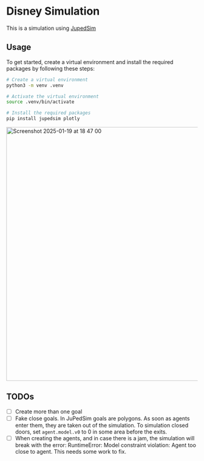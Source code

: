 # Disney Simulation

This is a simulation using [JupedSim](www.jupedsim.org)

## Usage

To get started, create a virtual environment and install the required packages by following these steps:

```bash
# Create a virtual environment
python3 -m venv .venv

# Activate the virtual environment
source .venv/bin/activate

# Install the required packages
pip install jupedsim plotly
```
<img width="666" alt="Screenshot 2025-01-19 at 18 47 00" src="https://github.com/user-attachments/assets/0fd8f680-e3e3-4d99-a8b3-0bf3fff015cc" />



## TODOs 

- [ ] Create more than one goal
- [ ] Fake close goals. In JuPedSim goals are polygons. As soon as agents enter them, they are taken out of the simulation.
      To simulation closed doors, set `agent.model.v0` to 0 in some area before the exits.
- [ ] When creating the agents, and in case there is a jam, the simulation will break with the error: RuntimeError: Model constraint violation: Agent too close to agent.
      This needs some work to fix.       
